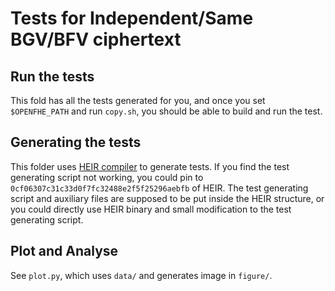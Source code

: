 # Tests for Independent/Same BGV/BFV ciphertext

## Run the tests

This fold has all the tests generated for you, and once you set `$OPENFHE_PATH` and run `copy.sh`, you should be able to build and run the test.

## Generating the tests

This folder uses [HEIR compiler](https://github.com/google/heir) to generate tests. If you find the test generating script not working, you could pin to `0cf06307c31c33d0f7fc32488e2f5f25296aebfb` of HEIR. The test generating script and auxiliary files are supposed to be put inside the HEIR structure, or you could directly use HEIR binary and small modification to the test generating script.

## Plot and Analyse

See `plot.py`, which uses `data/` and generates image in `figure/`.
